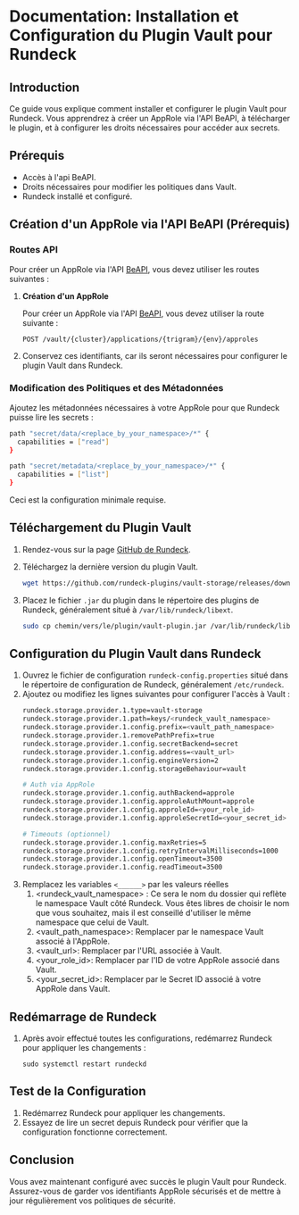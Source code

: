 # Documentation: Installation et Configuration du Plugin Vault pour Rundeck

## Introduction

Ce guide vous explique comment installer et configurer le plugin Vault pour Rundeck. Vous apprendrez à créer un AppRole via l'API BeAPI, à télécharger le plugin, et à configurer les droits nécessaires pour accéder aux secrets.

## Prérequis

* Accès à l'api BeAPI.
* Droits nécessaires pour modifier les politiques dans Vault.
* Rundeck installé et configuré.

## Création d'un AppRole via l'API BeAPI (Prérequis)

### Routes API

Pour créer un AppRole via l'API [BeAPI](https://beapi.dev.sgbt.lu:5000/v1/documentation), vous devez utiliser les routes suivantes :

1. **Création d'un AppRole**

   Pour créer un AppRole via l'API [BeAPI](https://beapi.dev.sgbt.lu:5000/v1/documentation), vous devez utiliser la route suivante :

   ```
   POST /vault/{cluster}/applications/{trigram}/{env}/approles
   ```
2. Conservez ces identifiants, car ils seront nécessaires pour configurer le plugin Vault dans Rundeck.

### Modification des Politiques et des Métadonnées

Ajoutez les métadonnées nécessaires à votre AppRole pour que Rundeck puisse lire les secrets :

```bash
path "secret/data/<replace_by_your_namespace>/*" {
  capabilities = ["read"]
}

path "secret/metadata/<replace_by_your_namespace>/*" {
  capabilities = ["list"]
}
```

Ceci est la configuration minimale requise.

## Téléchargement du Plugin Vault

1. Rendez-vous sur la page [GitHub de Rundeck](https://github.com/rundeck-plugins/vault-storage/releases).
2. Téléchargez la dernière version du plugin Vault.

   ```bash
   wget https://github.com/rundeck-plugins/vault-storage/releases/download/1.3.14/vault-storage-1.3.14.jar
   ```
3. Placez le fichier `.jar` du plugin dans le répertoire des plugins de Rundeck, généralement situé à `/var/lib/rundeck/libext`.

   ```bash
   sudo cp chemin/vers/le/plugin/vault-plugin.jar /var/lib/rundeck/libtext
   ```

## Configuration du Plugin Vault dans Rundeck

1. Ouvrez le fichier de configuration `rundeck-config.properties` situé dans le répertoire de configuration de Rundeck, généralement `/etc/rundeck`.
2. Ajoutez ou modifiez les lignes suivantes pour configurer l'accès à Vault :
   ```bash
   rundeck.storage.provider.1.type=vault-storage
   rundeck.storage.provider.1.path=keys/<rundeck_vault_namespace>
   rundeck.storage.provider.1.config.prefix=<vault_path_namespace>
   rundeck.storage.provider.1.removePathPrefix=true
   rundeck.storage.provider.1.config.secretBackend=secret
   rundeck.storage.provider.1.config.address=<vault_url>
   rundeck.storage.provider.1.config.engineVersion=2
   rundeck.storage.provider.1.config.storageBehaviour=vault

   # Auth via AppRole
   rundeck.storage.provider.1.config.authBackend=approle
   rundeck.storage.provider.1.config.approleAuthMount=approle
   rundeck.storage.provider.1.config.approleId=<your_role_id>
   rundeck.storage.provider.1.config.approleSecretId=<your_secret_id>

   # Timeouts (optionnel)
   rundeck.storage.provider.1.config.maxRetries=5
   rundeck.storage.provider.1.config.retryIntervalMilliseconds=1000
   rundeck.storage.provider.1.config.openTimeout=3500
   rundeck.storage.provider.1.config.readTimeout=3500
   ```
3. Remplacez les variables `<______>` par les valeurs réelles
   1. <rundeck_vault_namespace> : Ce sera le nom du dossier qui reflète le namespace Vault côté Rundeck. Vous êtes libres de choisir le nom que vous souhaitez, mais il est conseillé d'utiliser le même namespace que celui de Vault.
   2. <vault_path_namespace>: Remplacer par le namespace Vault associé à l'AppRole.
   3. <vault_url>: Remplacer par l'URL associée à Vault.
   4. <your_role_id>: Remplacer par l'ID de votre AppRole associé dans Vault.
   5. <your_secret_id>: Remplacer par le Secret ID associé à votre AppRole dans Vault.

## Redémarrage de Rundeck

1. Après avoir effectué toutes les configurations, redémarrez Rundeck pour appliquer les changements :
   ```
   sudo systemctl restart rundeckd
   ```

## Test de la Configuration

1. Redémarrez Rundeck pour appliquer les changements.
2. Essayez de lire un secret depuis Rundeck pour vérifier que la configuration fonctionne correctement.

## Conclusion

Vous avez maintenant configuré avec succès le plugin Vault pour Rundeck. Assurez-vous de garder vos identifiants AppRole sécurisés et de mettre à jour régulièrement vos politiques de sécurité.
